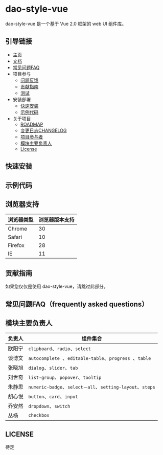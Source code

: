 # dao-style-vue

dao-style-vue 是一个基于 Vue 2.0 框架的 web UI 组件库。

## 引导链接

- [主页]()
- [文档](docs)
- [常见问题FAQ](FAQ.md)
- 项目参与
  - [问题反馈](https://github.com/DaoCloud/dao-style-vue/issues/new)
  - [贡献指南](project)
  - [测试](test/README.md)
- 安装部署
  - [快速安装](#快速安装)
  - [示例代码](#示例代码)
- 关于项目
  - [ROADMAP](ROADMAP.md)
  - [变更日志CHANGELOG](CHANGELOG.md)
  - [项目参与者](MAINTAINER.md)
  - [模块主要负责人](README.md#模块主要负责人)
  - [License](README.md#LICENSE)

## 快速安装

## 示例代码

## 浏览器支持

|浏览器类型|浏览器版本支持|
|--------|---------|
| Chrome| 30 |
| Safari| 10 |
| Firefox| 28 |
| IE     | 11 |

## 贡献指南

如果您仅仅是使用 dao-style-vue，请跳过此部分。

## 常见问题FAQ（frequently asked questions）

## 模块主要负责人

|负责人|组件集合|
|--------|---------|
| 欧阳宁|`clipboard`、`radio`、`select`|
| 谈博文|`autocomplete `、`editable-table`、`progress `、`table`|
| 张晓旭|`dialog`、`slider`、`tab`|
| 刘世奇|`list-group`、`popover`、`tooltip`|
| 朱静思|`numeric-badge`、`select－all`、`setting-layout`、`steps`|
| 胡心悦|`button`、`card`、`input`|
| 乔安然|`dropdown`、`switch`|
| 丛杨  | `checkbox`|

## LICENSE

待定
